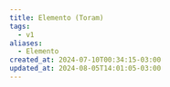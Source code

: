 ```yaml
---
title: Elemento (Toram)
tags:
  - v1
aliases:
  - Elemento
created_at: 2024-07-10T00:34:15-03:00
updated_at: 2024-08-05T14:01:05-03:00
---
```

